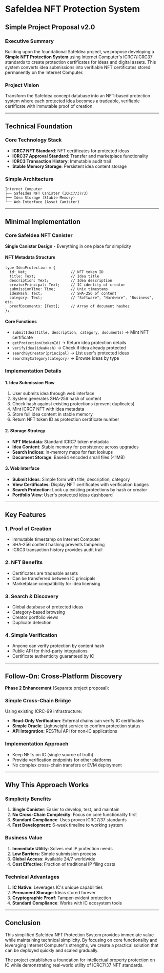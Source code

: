 # SafeIdea NFT Protection System
## Simple Project Proposal v2.0

### Executive Summary

Building upon the foundational SafeIdea project, we propose developing a **Simple NFT Protection System** using Internet Computer's ICRC7/ICRC37 standards to create protection certificates for ideas and digital assets. This system converts idea submissions into verifiable NFT certificates stored permanently on the Internet Computer.

### Project Vision

Transform the SafeIdea concept database into an NFT-based protection system where each protected idea becomes a tradeable, verifiable certificate with immutable proof of creation.

---

## Technical Foundation

### Core Technology Stack
- **ICRC7 NFT Standard**: NFT certificates for protected ideas
- **ICRC37 Approval Standard**: Transfer and marketplace functionality  
- **ICRC3 Transaction History**: Immutable audit trail
- **Stable Memory Storage**: Persistent idea content storage

### Simple Architecture
```
Internet Computer
├── SafeIdea NFT Canister (ICRC7/37/3)
├── Idea Storage (Stable Memory)
└── Web Interface (Asset Canister)
```

---

## Minimal Implementation

### Core SafeIdea NFT Canister

**Single Canister Design** - Everything in one place for simplicity

#### NFT Metadata Structure
```motoko
type IdeaProtection = {
  id: Nat;                    // NFT token ID
  title: Text;                // Idea title
  description: Text;          // Idea description  
  creatorPrincipal: Text;     // IC identity of creator
  submissionTime: Time;       // Unix timestamp
  ideaHash: Text;             // SHA-256 of content
  category: Text;             // "Software", "Hardware", "Business", etc.
  proofDocuments: [Text];     // Array of document hashes
};
```

#### Core Functions
- `submitIdea(title, description, category, documents)` → Mint NFT certificate
- `getProtection(tokenId)` → Return idea protection details
- `verifyIdea(ideaHash)` → Check if idea already protected
- `searchByCreator(principal)` → List user's protected ideas
- `searchByCategory(category)` → Browse ideas by type

### Implementation Details

#### 1. Idea Submission Flow
1. User submits idea through web interface
2. System generates SHA-256 hash of content
3. Check hash against existing protections (prevent duplicates)
4. Mint ICRC7 NFT with idea metadata
5. Store full idea content in stable memory
6. Return NFT token ID as protection certificate number

#### 2. Storage Strategy
- **NFT Metadata**: Standard ICRC7 token metadata
- **Idea Content**: Stable memory for persistence across upgrades
- **Search Indices**: In-memory maps for fast lookups
- **Document Storage**: Base64 encoded small files (<1MB)

#### 3. Web Interface
- **Submit Ideas**: Simple form with title, description, category
- **View Certificates**: Display NFT certificates with verification badges
- **Search Protection**: Look up existing protections by hash or creator
- **Portfolio View**: User's protected ideas dashboard

---

## Key Features

### 1. Proof of Creation
- Immutable timestamp on Internet Computer
- SHA-256 content hashing prevents tampering
- ICRC3 transaction history provides audit trail

### 2. NFT Benefits
- Certificates are tradeable assets
- Can be transferred between IC principals
- Marketplace compatibility for idea licensing

### 3. Search & Discovery
- Global database of protected ideas
- Category-based browsing
- Creator portfolio views
- Duplicate detection

### 4. Simple Verification
- Anyone can verify protection by content hash
- Public API for third-party integrations
- Certificate authenticity guaranteed by IC

---

## Follow-On: Cross-Platform Discovery

**Phase 2 Enhancement** (Separate project proposal):

### Simple Cross-Chain Bridge
Using existing ICRC-99 infrastructure:
- **Read-Only Verification**: External chains can verify IC certificates
- **Simple Oracle**: Lightweight service to confirm protection status
- **API Integration**: RESTful API for non-IC applications

### Implementation Approach
- Keep NFTs on IC (single source of truth)
- Provide verification endpoints for other platforms
- No complex cross-chain transfers or EVM deployment

---

## Why This Approach Works

### Simplicity Benefits
1. **Single Canister**: Easier to develop, test, and maintain
2. **No Cross-Chain Complexity**: Focus on core functionality first
3. **Standard Compliance**: Uses proven ICRC7/37 standards
4. **Fast Development**: 6-week timeline to working system

### Business Value
1. **Immediate Utility**: Solves real IP protection needs
2. **Low Barriers**: Simple submission process
3. **Global Access**: Available 24/7 worldwide
4. **Cost Effective**: Fraction of traditional IP filing costs

### Technical Advantages
1. **IC Native**: Leverages IC's unique capabilities
2. **Permanent Storage**: Ideas stored forever
3. **Cryptographic Proof**: Tamper-evident protection
4. **Standard Compliance**: Works with IC ecosystem tools

---

## Conclusion

This simplified SafeIdea NFT Protection System provides immediate value while maintaining technical simplicity. By focusing on core functionality and leveraging Internet Computer's strengths, we create a practical solution that can be deployed quickly and scaled gradually.

The project establishes a foundation for intellectual property protection on IC while demonstrating real-world utility of ICRC7/37 NFT standards.